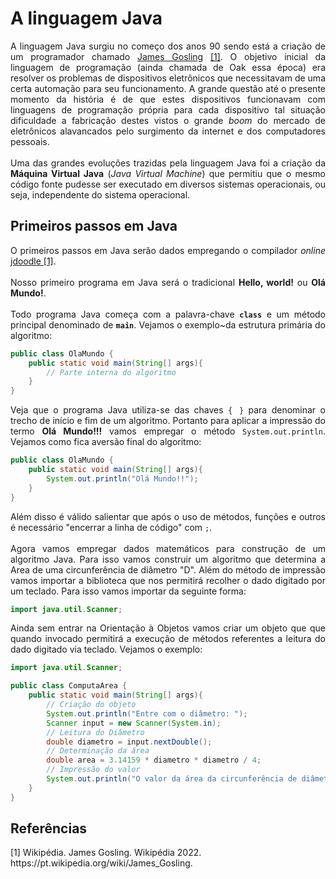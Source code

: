 <h1>A linguagem Java</h1>

<p align = "justify">A linguagem Java surgiu no começo dos anos 90 sendo está a criação de um programador chamado <a href="https://pt.wikipedia.org/wiki/James_Gosling" target="_blank">James Gosling</a> <a href="#1">[1]</a>. O objetivo inicial da linguagem de programação (ainda chamada de Oak essa época) era resolver os problemas de dispositivos eletrônicos que necessitavam de uma certa automação para seu funcionamento. A grande questão até o presente momento da história é de que estes dispositivos funcionavam com linguagens de programação própria para cada dispositivo tal situação dificuldade a fabricação destes vistos o grande <i>boom</i> do mercado de eletrônicos alavancados pelo surgimento da internet e dos computadores pessoais. <br><br>
Uma das grandes evoluções trazidas pela linguagem Java foi a criação da <b>Máquina Virtual Java</b> (<i>Java Virtual Machine</i>) que permitiu que o mesmo código fonte pudesse ser executado em diversos sistemas operacionais, ou seja, independente do sistema operacional.
</p>

<h2>Primeiros passos em Java</h2>
<p align = "justify">O primeiros passos em Java serão dados empregando o compilador <i>online</i> <a href="https://www.jdoodle.com/online-java-compiler/" target="_blank">jdoodle [1]</a>. <br><br>
Nosso primeiro programa em Java será o tradicional <b>Hello, world!</b> ou <b>Olá Mundo!</b>.  <br><br>
Todo programa Java começa com a palavra-chave <code><b>class</b></code> e um método principal denominado de <code><b>main</b></code>. Vejamos o exemplo~da estrutura primária do algoritmo:</p>

```java
public class OlaMundo {
	public static void main(String[] args){
	    // Parte interna do algoritmo
	}
}
```
<p align = "justify">Veja que o programa Java utiliza-se das chaves <code>{ }</code> para denominar o trecho de início e fim de um algoritmo. Portanto para aplicar a impressão do termo <b>Olá Mundo!!!</b> vamos empregar o método <code>System.out.println</code>. Vejamos como fica aversão final do algoritmo:</p>

```java
public class OlaMundo {
	public static void main(String[] args){
		System.out.println("Olá Mundo!!");
	}
}
```

<p align = "justify">Além disso é válido salientar que após o uso de métodos, funções e outros é necessário "encerrar a linha de código" com <code>;</code>. <br><br>
Agora vamos empregar dados matemáticos para construção de um algoritmo Java. Para isso vamos construir um algoritmo que determina a Area de uma circunferência de diâmetro "D". Além do método de impressão vamos importar a biblioteca que nos permitirá recolher o dado digitado por um teclado. Para isso vamos importar da seguinte forma:</p> 

```java
import java.util.Scanner;
```

<p align = "justify">Ainda sem entrar na Orientação à Objetos vamos criar um objeto que que quando invocado permitirá a execução de métodos referentes a leitura do dado digitado via teclado. Vejamos o exemplo:</p> 

```java
import java.util.Scanner;

public class ComputaArea {
    public static void main(String[] args){
        // Criação do objeto
        System.out.println("Entre com o diâmetro: ");
        Scanner input = new Scanner(System.in);
        // Leitura do Diâmetro
        double diametro = input.nextDouble();
        // Determinação da área
        double area = 3.14159 * diametro * diametro / 4;
        // Impressão do valor
        System.out.println("O valor da área da circunferência de diâmetro " + diametro + " é " + area);
    }
}
```

<h2>Referências</h2>
<p id="1" align = "left">[1] Wikipédia. James Gosling. Wikipédia 2022. https://pt.wikipedia.org/wiki/James_Gosling.</p>

